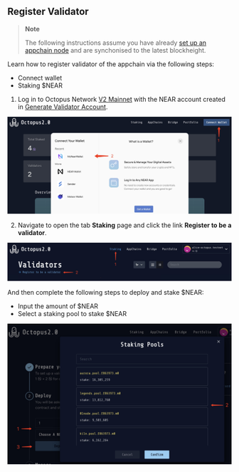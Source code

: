 ## Register Validator

> **Note**
>
> The following instructions assume you have already [set up an appchain node](./validator-deploy.md) and are synchonised to the latest blockheight.

Learn how to register validator of the appchain via the following steps:

* Connect wallet
* Staking $NEAR

1. Log in to Octopus Network [V2 Mainnet](https://v2-mainnet.oct.network/) with the NEAR account created in [Generate Validator Account](./validator-generate-keys.md).

![Connect wallet](../../images/maintain/v2/v2_connect_wallet.jpg)

2. Navigate to open the tab **Staking** page and click the link **Register to be a validator**.

![Staking page](../../images/maintain/v2/v2_staking.jpg)

And then complete the following steps to deploy and stake $NEAR:

* Input the amount of $NEAR
* Select a staking pool to stake $NEAR

![Staking $NEAR](../../images/maintain/v2/v2_deploy_stake.jpg)